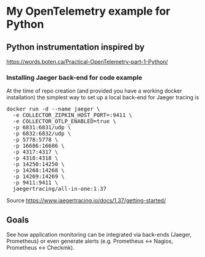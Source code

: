 # My OpenTelemetry example for Python

## Python instrumentation inspired by
https://words.boten.ca/Practical-OpenTelemetry-part-1-Python/

### Installing Jaeger back-end for code example
At the time of repo creation (and provided you have a working docker installation)
the simplest way to set up a local back-end for Jaeger tracing is

<pre>
docker run -d --name jaeger \
  -e COLLECTOR_ZIPKIN_HOST_PORT=:9411 \
  -e COLLECTOR_OTLP_ENABLED=true \
  -p 6831:6831/udp \
  -p 6832:6832/udp \
  -p 5778:5778 \
  -p 16686:16686 \
  -p 4317:4317 \
  -p 4318:4318 \
  -p 14250:14250 \
  -p 14268:14268 \
  -p 14269:14269 \
  -p 9411:9411 \
  jaegertracing/all-in-one:1.37
</pre>

Source https://www.jaegertracing.io/docs/1.37/getting-started/

## Goals
See how application monitoring can be integrated via back-ends (Jaeger, Prometheus)
or even generate alerts (e.g. Prometheus <-> Nagios, Prometheus <-> Checkmk).
